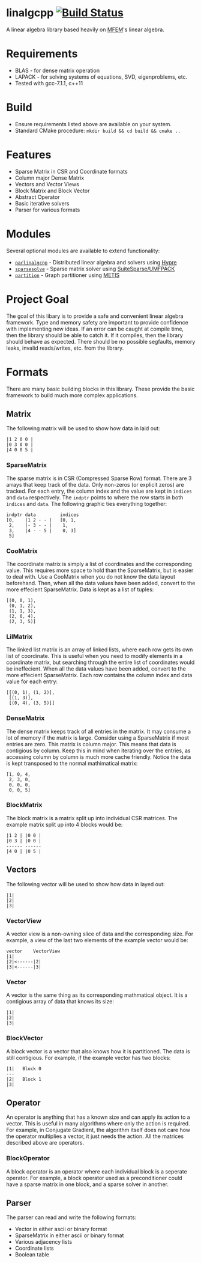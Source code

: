 # linalgcpp [![Build Status](https://travis-ci.org/gelever/linalgcpp.svg?branch=master)](https://travis-ci.org/gelever/linalgcpp)
A linear algebra library based heavily on [MFEM](https://github.com/mfem/mfem)'s linear algebra.

# Requirements
* BLAS - for dense matrix operation
* LAPACK - for solving systems of equations, SVD, eigenproblems, etc.
* Tested with gcc-7.1.1, c++11

# Build
* Ensure requirements listed above are available on your system. 
* Standard CMake procedure: `mkdir build && cd build && cmake ..`

# Features
* Sparse Matrix in CSR and Coordinate formats
* Column major Dense Matrix
* Vectors and Vector Views
* Block Matrix and Block Vector
* Abstract Operator
* Basic iterative solvers
* Parser for various formats

# Modules
Several optional modules are available to extend functionality:
* [`parlinalgcpp`](modules/parlinalgcpp) - Distributed linear algebra and solvers using [Hypre](https://github.com/LLNL/hypre)
* [`sparsesolve`](modules/sparsesolver) - Sparse matrix solver using [SuiteSparse/UMFPACK](http://faculty.cse.tamu.edu/davis/suitesparse.html)
* [`partition`](modules/partition) - Graph partitioner using [METIS](http://glaros.dtc.umn.edu/gkhome/metis/metis/overview)

# Project Goal
The goal of this libary is to provide a safe and convenient linear algebra framework.
Type and memory safety are important to provide confidence with implementing new ideas.
If an error can be caught at compile time, then the library should be able to catch it.
If it compiles, then the library should behave as expected.  There should be no possible
segfaults, memory leaks, invalid reads/writes, etc. from the library.

# Formats
There are many basic building blocks in this library. These provide the 
basic framework to build much more complex applications.
## Matrix
The following matrix will be used to show how data in laid out:
```
|1 2 0 0 |
|0 3 0 0 |
|4 0 0 5 |
```
### SparseMatrix
The sparse matrix is in CSR (Compressed Sparse Row) format.  There are 3 arrays that 
keep track of the data.  Only non-zeros (or explicit zeros) are tracked.
For each entry, the column index and the value are kept in ```indices``` and ```data``` respectively.
The ```indptr``` points to where the row starts 
in both ```indices``` and ```data```.
The following graphic ties everything together:
```
indptr data         indices
[0,    |1 2 - - |   [0, 1,
 2,    |- 3 - - |    1,
 3,    |4 - - 5 |    0, 3]
 5]    
```
### CooMatrix
The coordinate matrix is simply a list of coordinates and the corresponding value.
This requires more space to hold than the SparseMatrix, but is easier to deal with.
Use a CooMatrix when you do not know the data layout beforehand. Then, when all the 
data values have been added, convert to the more effecient SparseMatrix.
Data is kept as a list of tuples:
```
[(0, 0, 1),
 (0, 1, 2),
 (1, 1, 3),
 (2, 0, 4),
 (2, 3, 5)]
```
### LilMatrix
The linked list matrix is an array of linked lists, where each row gets its
own list of coordinate.  This is useful when you need to modify elements
in a coordinate matrix, but searching through the entire list of coordinates would be ineffecient.
When all the data values have been added, convert to the more effecient SparseMatrix.
Each row contains the column index and data value for each entry:
```
[[(0, 1), (1, 2)],
 [(1, 3)],
 [(0, 4), (3, 5)]]
```
### DenseMatrix
The dense matrix keeps track of all entries in the matrix.  It may consume a lot of memory
if the matrix is large.  Consider using a SparseMatrix if most entries are zero.
This matrix is column major.  This means that data is contigious by column.  Keep this
in mind when iterating over the entries, as accessing column by column is much more cache friendly.
Notice the data is kept transposed to the normal mathimatical matrix:
```
[1, 0, 4,
 2, 3, 0,
 0, 0, 0,
 0, 0, 5]
```
### BlockMatrix
The block matrix is a matrix split up into individual CSR matrices.  The example matrix
split up into 4 blocks would be:
```
|1 2 | |0 0 |
|0 3 | |0 0 |
------ ------
|4 0 | |0 5 |
```
## Vectors
The following vector will be used to show how data in layed out:
```
|1|
|2|
|3|
```
### VectorView
A vector view is a non-owning slice of data and the corresponding size.
For example, a view of the last two elements of the example vector would be:
```
vector    VectorView
|1|
|2|<------|2|
|3|<------|3|
```
### Vector
A vector is the same thing as its corresponding mathmatical object.
It is a contigious array of data that knows its size:
```
|1|
|2|
|3|
```
### BlockVector
A block vector is a vector that also knows how it is partitioned.
The data is still contigious.
For example, if the example vector has two blocks:
```
|1|   Block 0
---
|2|   Block 1
|3|
```
## Operator
An operator is anything that has a known size and can apply its action to a vector.
This is useful in many algorithms where only the action is required.  For example,
in Conjugate Gradient, the algorithm itself does not care how the operator multiplies a vector,
it just needs the action.  All the matrices described above are operators.
### BlockOperator
A block operator is an operator where each individual block is a seperate operator.
For example, a block operator used as a preconditioner could have a sparse matrix
in one block, and a sparse solver in another.
## Parser
The parser can read and write the following formats:
* Vector in either ascii or binary format
* SparseMatrix in either ascii or binary format
* Various adjacency lists
* Coordinate lists
* Boolean table
